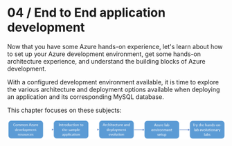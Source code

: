 # 04 / End to End application development

Now that you have some Azure hands-on experience, let's learn about how to set up your Azure development environment, get some hands-on architecture experience, and understand the building blocks of Azure development.

With a configured development environment available, it is time to explore the various architecture and deployment options available when deploying an application and its corresponding MySQL database.

This chapter focuses on these subjects:

![](media/end-to-end-deployment-chapter-steps.png)
